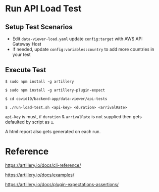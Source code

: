 # Run API Load Test

## Setup Test Scenarios
- Edit `data-viewer-load.yaml` update `config:target` with AWS API Gateway Host
- If needed, update `config:variables:country` to add more countries in your test

## Execute Test
```console
$ sudo npm install -g artillery

$ sudo npm install -g artillery-plugin-expect

$ cd covid19/backend-app/data-viewer/api-tests

$ ./run-load-test.sh <api-key> <duration> <arrivalRate>
```
`api-key` is must, if `duration` & `arrivalRate` is not supplied then gets defaulted by script as `1`.

A html report also gets generated on each run.

# Reference
https://artillery.io/docs/cli-reference/

https://artillery.io/docs/examples/

https://artillery.io/docs/plugin-expectations-assertions/

